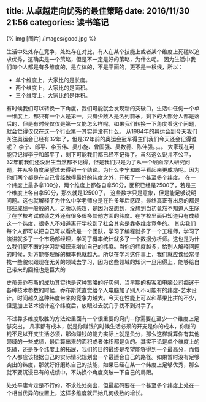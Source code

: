 title: 从卓越走向优秀的最佳策略
date: 2016/11/30  21:56
categories: 读书笔记
---

{% img [图片] /images/good.jpg %}

生活中处处存在竞争，处处存在对比，有人在某个技能上或者某个维度上死磕以追求优秀，这确实是一个策略，但是不一定是好的策略，为什么呢。
因为生活中我们每个人都是有多维度的，是立体的，不是平面的，更不是一根线，所以：
- 单个维度上，大家比的是长度。
- 两个维度上，大家比的是面积。
- 三个维度上，大家比的是体积。

有时候我们可以转换一下角度，我们可能就会发现新的突破口，生活中任何一个单一维度上，都只有一个人是第一，只有少数人是名列前茅，剩下的大部分人都是落后的，但是有时候仅仅是第一又能怎么样呢，如果我们转换一下角度看这个问题，就会觉得仅仅在这一个行业第一其实并没有什么。
从1984年的奥运会到今天我们关注奥运会已经有32年了，但是32年前的奥运会冠军得主们我们今天还会记得谁呢？
李宁、郎平、李玉伟、吴小旋、曾国强、吴数德、陈伟强。。。。
大家现在可能只记得李宁和郎平了，剩下可能我们都已经不记得了。虽然这么说并不公平，32年前我们还没出生当然都不记得，但是我们只是为了从一个层面深入研究问题，并从多角度展望过去得到一个结论。为什么李宁和郎平看起来更成功呢。因为他们两个都是在自己曾经做得最好的纬度之外，开拓了一个甚至多个纬度。
在一个纬度上最多拿100分，两个维度上都各自拿50分，面积已经是2500了，若是三个维度上各自拿50分，那么就是12500了， 这些数字只是意象，但是能足够说明问题。这也就解释了为什么中学老师总是在许多年后感叹，最终真正有出息的都是那些成绩一般般的人，之所以感叹，是因为没想到，没想到当初竟然不知道人生除了在学校考试成绩之外还有很多很多其他方面的纬度。在学校里面只知道只有成绩这一个纬度，很多人不知道离开学校到了社会其实是靠多维度竞争的。
其实我们每个人都可以把自己可以看做是一个团队，学习了编程就多了一个工程师，学习了演讲就多了一个市场部经理，学习了概率统计就多了一个数据分析师。这也是为什么我们要不断的学习新知识来增加自己的纬度。当你的纬度越多，给别人解释问题的时候，对方能够理解的概率也就越大。所以在学习这件事上，我们就应该经常寻找一些貌似跟现在无关的领域去学习，因为这些领域的知识一旦用得上，能够给自己带来的回报也是巨大的

史蒂夫乔布斯的成功其实也是这种策略的好实例，当早期的极客和电脑公司痴迷于各种技术参数的时候，乔布斯凭直觉给个人电脑加了别人不可能有的纬度-艺术设计。时间越久这种纬度带来的竞争力越大。今天在性能上可以和苹果比拼的不少，但是加上艺术设计这个纬度后，放眼过去就几乎找不到对手了。

不过靠多维度取胜的方法论里面有一个很重要的窍门--你需要在至少一个维度上足够突出。
凡事都有成本，就是你赚钱的时候生活必须的开支是你的成本，你赚的钱不足以开支生活必须，那你赚钱的能力实际上就是负分，那么这样就算你有其他领域的一些成绩，最后算出来的面积或者体积都是负的。其实不论是单个维度上的死磕，还是多个纬度上的拓展，我们的目的最终是希望能够得到一个最高分，而每个人都应该根据自己的实际情况规划出一个最适合自己的路径。如果暂时没有足够突出的纬度，那就好好磨练自己的技能，如果已经在某一个纬度上足够优秀，那么就不要沉浸已有的成绩中，不妨换个角度突破一下自己的局限。

处处平庸肯定是不行的，不求处处突出，但最起码要在一个甚至多个纬度上处在一个相当优异的位置上，这样多维度就开始几何级数的增长。





 
